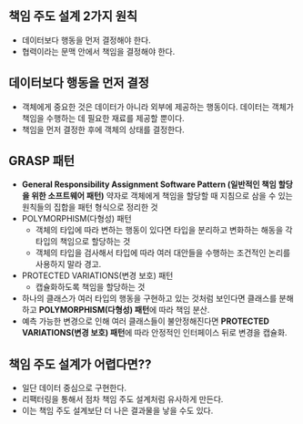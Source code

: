 ## 책임 주도 설계 2가지 원칙
- 데이터보다 행동을 먼저 결정해야 한다.
- 협력이라는 문맥 안에서 책임을 결정해야 한다.

## 데이터보다 행동을 먼저 결정
- 객체에게 중요한 것은 데이터가 아니라 외부에 제공하는 행동이다. 데이터는 객체가 책임을 수행하는 데 필요한 재료를 제공할 뿐이다.
- 책임을 먼저 결정한 후에 객체의 상태를 결정한다.
  
## GRASP 패턴
- **General Responsibility Assignment Software Pattern (일반적인 책임 할당을 위한 소프트웨어 패턴)** 약자로 객체에게 책임을 할당할 때 지침으로 삼을 수 있는 원칙들의 집합을 패턴 형식으로 정리한 것
- POLYMORPHISM(다형성) 패턴
	- 객체의 타입에 따라 변하는 행동이 있다면 타입을 분리하고 변화하는 해동을 각 타입의 책임으로 할당하는 것
	- 객체의 타입을 검사해서 타입에 따라 여러 대안들을 수행하는 조건적인 논리를 사용하지 말라 경고.
- PROTECTED VARIATIONS(변경 보호) 패턴
	- 캡슐화하도록 책임을 할당하는 것
- 하나의 클래스가 여러 타입의 행동을 구현하고 있는 것처럼 보인다면 클래스를 분해하고 **POLYMORPHISM(다형성) 패턴**에 따라 책임 분산.
- 예측 가능한 변경으로 인해 여러 클래스들이 불안정해진다면  **PROTECTED VARIATIONS(변경 보호) 패턴**에 따라 안정적인 인터페이스 뒤로 변경을 캡슐화.

## 책임 주도 설계가 어렵다면??
- 일단 데이터 중심으로 구현한다.
- 리팩터링을 통해서 점차 책임 주도 설계처럼 유사하게 만든다.
- 이는 책임 주도 설계보단 더 나은 결과물을 낳을 수도 있다.
